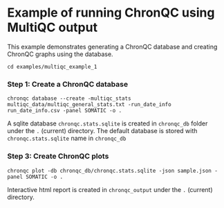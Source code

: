 # Example of running ChronQC using MultiQC output

This example demonstrates generating a ChronQC database and creating ChronQC graphs using the database. 

`cd examples/multiqc_example_1`

### Step 1: Create a ChronQC database
`chronqc database --create -multiqc_stats multiqc_data/multiqc_general_stats.txt -run_date_info run_date_info.csv -panel SOMATIC -o .`

A sqlite database `chronqc.stats.sqlite` is created in  `chronqc_db` folder  under the `.` (current) directory. 
The default database is stored with `chronqc.stats.sqlite` name in `chronqc_db`

### Step 3: Create ChronQC plots

`chronqc plot -db chronqc_db/chronqc.stats.sqlite -json sample.json -panel SOMATIC -o .`

Interactive html report is created in `chronqc_output` under the `.` (current) directory.

